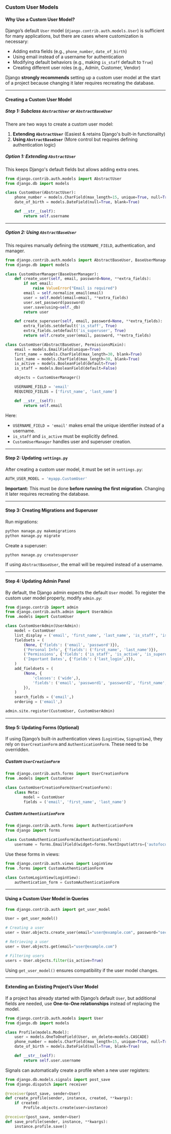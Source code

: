 ### Custom User Models  

#### Why Use a Custom User Model?  

Django’s default `User` model (`django.contrib.auth.models.User`) is sufficient for many applications, but there are cases where customization is necessary:  

- Adding extra fields (e.g., `phone_number`, `date_of_birth`)  
- Using email instead of a username for authentication  
- Modifying default behaviors (e.g., making `is_staff` default to `True`)  
- Creating different user roles (e.g., Admin, Customer, Vendor)  

Django **strongly recommends** setting up a custom user model at the start of a project because changing it later requires recreating the database.  

---

#### Creating a Custom User Model  

##### Step 1: Subclass `AbstractUser` or `AbstractBaseUser`  

There are two ways to create a custom user model:  

1. **Extending `AbstractUser`** (Easiest & retains Django's built-in functionality)  
2. **Using `AbstractBaseUser`** (More control but requires defining authentication logic)  

##### Option 1: Extending `AbstractUser`  

This keeps Django's default fields but allows adding extra ones.  

```python
from django.contrib.auth.models import AbstractUser
from django.db import models

class CustomUser(AbstractUser):
    phone_number = models.CharField(max_length=15, unique=True, null=True, blank=True)
    date_of_birth = models.DateField(null=True, blank=True)

    def __str__(self):
        return self.username
```

---

##### Option 2: Using `AbstractBaseUser`  

This requires manually defining the `USERNAME_FIELD`, authentication, and manager.  

```python
from django.contrib.auth.models import AbstractBaseUser, BaseUserManager, PermissionsMixin
from django.db import models

class CustomUserManager(BaseUserManager):
    def create_user(self, email, password=None, **extra_fields):
        if not email:
            raise ValueError("Email is required")
        email = self.normalize_email(email)
        user = self.model(email=email, **extra_fields)
        user.set_password(password)
        user.save(using=self._db)
        return user

    def create_superuser(self, email, password=None, **extra_fields):
        extra_fields.setdefault('is_staff', True)
        extra_fields.setdefault('is_superuser', True)
        return self.create_user(email, password, **extra_fields)

class CustomUser(AbstractBaseUser, PermissionsMixin):
    email = models.EmailField(unique=True)
    first_name = models.CharField(max_length=30, blank=True)
    last_name = models.CharField(max_length=30, blank=True)
    is_active = models.BooleanField(default=True)
    is_staff = models.BooleanField(default=False)

    objects = CustomUserManager()

    USERNAME_FIELD = 'email'
    REQUIRED_FIELDS = ['first_name', 'last_name']

    def __str__(self):
        return self.email
```

Here:  
- `USERNAME_FIELD = 'email'` makes email the unique identifier instead of a username.  
- `is_staff` and `is_active` must be explicitly defined.  
- `CustomUserManager` handles user and superuser creation.  

---

#### Step 2: Updating `settings.py`  

After creating a custom user model, it must be set in `settings.py`:  

```python
AUTH_USER_MODEL = 'myapp.CustomUser'
```

**Important:** This must be done **before running the first migration**. Changing it later requires recreating the database.  

---

#### Step 3: Creating Migrations and Superuser  

Run migrations:  

```bash
python manage.py makemigrations
python manage.py migrate
```

Create a superuser:  

```bash
python manage.py createsuperuser
```

If using `AbstractBaseUser`, the email will be required instead of a username.  

---

#### Step 4: Updating Admin Panel  

By default, the Django admin expects the default `User` model. To register the custom user model properly, modify `admin.py`:  

```python
from django.contrib import admin
from django.contrib.auth.admin import UserAdmin
from .models import CustomUser

class CustomUserAdmin(UserAdmin):
    model = CustomUser
    list_display = ('email', 'first_name', 'last_name', 'is_staff', 'is_active')
    fieldsets = (
        (None, {'fields': ('email', 'password')}),
        ('Personal Info', {'fields': ('first_name', 'last_name')}),
        ('Permissions', {'fields': ('is_staff', 'is_active', 'is_superuser', 'groups', 'user_permissions')}),
        ('Important Dates', {'fields': ('last_login',)}),
    )
    add_fieldsets = (
        (None, {
            'classes': ('wide',),
            'fields': ('email', 'password1', 'password2', 'first_name', 'last_name', 'is_staff', 'is_active'),
        }),
    )
    search_fields = ('email',)
    ordering = ('email',)

admin.site.register(CustomUser, CustomUserAdmin)
```

---

#### Step 5: Updating Forms (Optional)  

If using Django’s built-in authentication views (`LoginView`, `SignupView`), they rely on `UserCreationForm` and `AuthenticationForm`. These need to be overridden.  

##### Custom `UserCreationForm`  

```python
from django.contrib.auth.forms import UserCreationForm
from .models import CustomUser

class CustomUserCreationForm(UserCreationForm):
    class Meta:
        model = CustomUser
        fields = ('email', 'first_name', 'last_name')
```

##### Custom `AuthenticationForm`  

```python
from django.contrib.auth.forms import AuthenticationForm
from django import forms

class CustomAuthenticationForm(AuthenticationForm):
    username = forms.EmailField(widget=forms.TextInput(attrs={'autofocus': True}))
```

Use these forms in views:

```python
from django.contrib.auth.views import LoginView
from .forms import CustomAuthenticationForm

class CustomLoginView(LoginView):
    authentication_form = CustomAuthenticationForm
```

---

#### Using a Custom User Model in Queries  

```python
from django.contrib.auth import get_user_model

User = get_user_model()

# Creating a user
user = User.objects.create_user(email="user@example.com", password="securepassword")

# Retrieving a user
user = User.objects.get(email="user@example.com")

# Filtering users
users = User.objects.filter(is_active=True)
```

Using `get_user_model()` ensures compatibility if the user model changes.  

---

#### Extending an Existing Project’s User Model  

If a project has already started with Django’s default `User`, but additional fields are needed, use **One-to-One relationships** instead of replacing the model.  

```python
from django.contrib.auth.models import User
from django.db import models

class Profile(models.Model):
    user = models.OneToOneField(User, on_delete=models.CASCADE)
    phone_number = models.CharField(max_length=15, unique=True, null=True, blank=True)
    date_of_birth = models.DateField(null=True, blank=True)

    def __str__(self):
        return self.user.username
```

Signals can automatically create a profile when a new user registers:  

```python
from django.db.models.signals import post_save
from django.dispatch import receiver

@receiver(post_save, sender=User)
def create_profile(sender, instance, created, **kwargs):
    if created:
        Profile.objects.create(user=instance)

@receiver(post_save, sender=User)
def save_profile(sender, instance, **kwargs):
    instance.profile.save()
```
